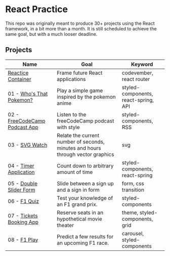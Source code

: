 # React Practice

This repo was originally meant to produce 30+ projects using the React framework, in a bit more than a month. It is still scheduled to achieve the same goal, but with a much looser deadline.

## Projects

|Name|Goal|Keyword|
|---|---|---|
|[Reactice Container](https://codepen.io/borntofrappe/full/NELLxG/)|Frame future React applications|codevember, react router|
|01 - [Who's That Pokemon?](https://codepen.io/borntofrappe/full/GwYLRw)|Play a simple game inspired by the pokemon anime|styled-components, react-spring, API|
|02 - [FreeCodeCamp Podcast App](https://codepen.io/borntofrappe/full/yGbpMm)|Listen to the freeCodeCamp podcast with style|styled-components, RSS|
|03 - [SVG Watch](https://codepen.io/borntofrappe/full/ebRVJd)|Relate the current number of seconds, minutes and hours through vector graphics|svg|
|04 - [Timer Application](https://codepen.io/borntofrappe/full/dwVZRQ)|Count down to arbitrary amount of time|styled-components, react-spring|
|05 - [Double Slider Form](https://codepen.io/borntofrappe/full/OGyJbm)|Slide between a sign up and a sign in form|form, css transition|
|06 - [F1 Quiz](https://codepen.io/borntofrappe/full/pBeMzz)|Test your knowledge of an F1 grand prix.|styled-components|
|07 - [Tickets Booking App](https://codepen.io/borntofrappe/full/byqqKY)|Reserve seats in an hypothetical movie theater|theme, styled-components, grid|
|08 - [F1 Play](https://codepen.io/borntofrappe/full/dBpVbB)|Predict a few results for an upcoming F1 race.|carousel, styled-components|